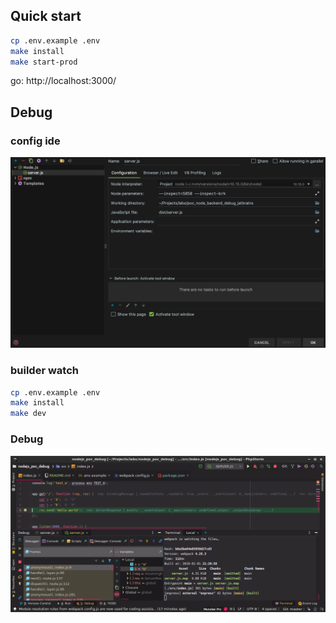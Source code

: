 ## Quick start
``` BASH
cp .env.example .env
make install
make start-prod
```
go: http://localhost:3000/


## Debug
### config ide
![ide config](./doc/ide.png)

### builder watch
``` BASH
cp .env.example .env
make install
make dev
```

### Debug
![ide config](./doc/debug.png)